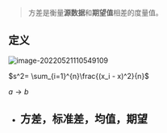 > 方差是衡量**源数据**和**期望值**相差的度量值。

## 定义

![image-20220521110549109](https://oss-kelvinvan.oss-cn-chengdu.aliyuncs.com/img/image-20220521110549109.png)



 $s^2= \sum_{i=1}^{n}\frac{(x_i - x)^2}{n}$ 





$a \to b$ 



- ## 方差，标准差，均值，期望